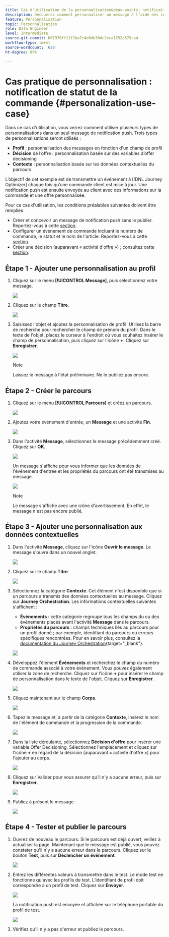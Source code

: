 ```yaml
---
title: Cas d'utilisation de la personnalisation&deux-points; notification de statut de la commande
description: Découvrez comment personnaliser un message à l’aide des informations de profil, de décision d’offre et de contexte
feature: Personnalisation
topic: Personnalisation
role: Data Engineer
level: Intermediate
source-git-commit: b07970ff11f1ba7c4e6db30dc2eca1252a579ca4
workflow-type: tm+mt
source-wordcount: '626'
ht-degree: 89%

---
```



# Cas pratique de personnalisation : notification de statut de la commande {#personalization-use-case}

Dans ce cas d&#39;utilisation, vous verrez comment utiliser plusieurs types de personnalisations dans un seul message de notification push. Trois types de personnalisations seront utilisés :

* **Profil** : personnalisation des messages en fonction d&#39;un champ de profil
* **Décision** de l’offre : personnalisation basée sur des variables d’offer decisioning
* **Contexte** : personnalisation basée sur les données contextuelles du parcours

L’objectif de cet exemple est de transmettre un événement à [!DNL Journey Optimizer] chaque fois qu’une commande client est mise à jour. Une notification push est ensuite envoyée au client avec des informations sur la commande et une offre personnalisée.

Pour ce cas d&#39;utilisation, les conditions préalables suivantes doivent être remplies 

* Créer et concevoir un message de notification push sans le publier. Reportez-vous à cette [section](../create-message.md).
* Configurer un événement de commande incluant le numéro de commande, le statut et le nom de l&#39;article. Reportez-vous à cette [section](../event/about-events.md).
* Créer une décision (auparavant « activité d&#39;offre ») ; consultez cette [section](../offers/offer-activities/create-offer-activities.md).

## Étape 1 - Ajouter une personnalisation au profil

1. Cliquez sur le menu **[!UICONTROL Message]**, puis sélectionnez votre message.

   ![](assets/perso-uc.png)

1. Cliquez sur le champ **Titre**.

   ![](assets/perso-uc2.png)

1. Saisissez l&#39;objet et ajoutez la personnalisation de profil. Utilisez la barre de recherche pour rechercher le champ de prénom du profil. Dans le texte de l&#39;objet, placez le curseur à l&#39;endroit où vous souhaitez insérer le champ de personnalisation, puis cliquez sur l&#39;icône **+**. Cliquez sur **Enregistrer**.

   ![](assets/perso-uc3.png)

   >[!NOTE]
   >
   >Laissez le message à l&#39;état préliminaire. Ne le publiez pas encore.

## Étape 2 - Créer le parcours

1. Cliquez sur le menu **[!UICONTROL Parcours]** et créez un parcours.

   ![](assets/perso-uc4.png)

1. Ajoutez votre événement d&#39;entrée, un **Message** et une activité **Fin**.

   ![](assets/perso-uc5.png)

1. Dans l&#39;activité **Message**, sélectionnez le message précédemment créé. Cliquez sur **OK**.

   ![](assets/perso-uc6.png)

   Un message s&#39;affiche pour vous informer que les données de l&#39;événement d&#39;entrée et les propriétés du parcours ont été transmises au message.

   ![](assets/perso-uc7.png)

   >[!NOTE]
   >
   >Le message s&#39;affiche avec une icône d&#39;avertissement. En effet, le message n&#39;est pas encore publié.

## Étape 3 - Ajouter une personnalisation aux données contextuelles

1. Dans l&#39;activité **Message**, cliquez sur l&#39;icône **Ouvrir le message**. Le message s&#39;ouvre dans un nouvel onglet.

   ![](assets/perso-uc8.png)

1. Cliquez sur le champ **Titre**.

   ![](assets/perso-uc9.png)

1. Sélectionnez la catégorie **Contexte**. Cet élément n&#39;est disponible que si un parcours a transmis des données contextuelles au message. Cliquez sur **Journey Orchestration**. Les informations contextuelles suivantes s&#39;affichent :

   * **Événements** : cette catégorie regroupe tous les champs du ou des événements placés avant l&#39;activité **Message** dans le parcours.
   * **Propriétés du parcours** : champs techniques liés au parcours pour un profil donné ; par exemple, identifiant du parcours ou erreurs spécifiques rencontrées. Pour en savoir plus, consultez la [documentation du Journey Orchestration](https://experienceleague.adobe.com/docs/journeys/using/building-advanced-conditions-journeys/syntax/journey-properties.html?lang=fr#building-advanced-conditions-journeys){target=&quot;_blank&quot;}.

   ![](assets/perso-uc10.png)

1. Développez l&#39;élément **Événements** et recherchez le champ du numéro de commande associé à votre événement. Vous pouvez également utiliser la zone de recherche. Cliquez sur l&#39;icône **+** pour insérer le champ de personnalisation dans le texte de l&#39;objet. Cliquez sur **Enregistrer**.

   ![](assets/perso-uc11.png)

1. Cliquez maintenant sur le champ **Corps**.

   ![](assets/perso-uc12.png)

1. Tapez le message et, à partir de la catégorie **Contexte**, insérez le nom de l&#39;élément de commande et la progression de la commande.

   ![](assets/perso-uc13.png)

1. Dans la liste déroulante, sélectionnez **Décision d&#39;offre** pour insérer une variable Offer Decisioning. Sélectionnez l&#39;emplacement et cliquez sur l&#39;icône **+** en regard de la décision (auparavant « activité d&#39;offre ») pour l&#39;ajouter au corps.

   ![](assets/perso-uc14.png)

1. Cliquez sur Valider pour vous assurer qu&#39;il n&#39;y a aucune erreur, puis sur **Enregistrer**.

   ![](assets/perso-uc15.png)

1. Publiez à présent le message.

   ![](assets/perso-uc16.png)

## Étape 4 - Tester et publier le parcours

1. Ouvrez de nouveau le parcours. Si le parcours est déjà ouvert, veillez à actualiser la page. Maintenant que le message est publié, vous pouvez constater qu&#39;il n&#39;y a aucune erreur dans le parcours. Cliquez sur le bouton **Test**, puis sur **Déclencher un événement**.

   ![](assets/perso-uc17.png)

1. Entrez les différentes valeurs à transmettre dans le test. Le mode test ne fonctionne qu&#39;avec les profils de test. L’identifiant de profil doit correspondre à un profil de test. Cliquez sur **Envoyer**.

   ![](assets/perso-uc18.png)

   La notification push est envoyée et affichée sur le téléphone portable du profil de test.

   ![](assets/perso-uc19.png)

1. Vérifiez qu&#39;il n&#39;y a pas d&#39;erreur et publiez le parcours.

